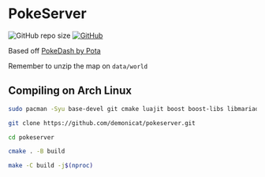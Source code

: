 # PokeServer

![GitHub repo size](https://img.shields.io/github/repo-size/demonicat/pokeserver)
[![GitHub](https://img.shields.io/github/license/demonicat/pokeserver)](https://github.com/demonicat/pokeserver/blob/main/LICENSE)

Based off [PokeDash by Pota](https://otland.net/threads/10-98-tfs-1-2-pokemon-pokedash-pota-v1-0.278516/)

Remember to unzip the map on `data/world`

## Compiling on Arch Linux
```sh
sudo pacman -Syu base-devel git cmake luajit boost boost-libs libmariadbclient pugixml crypto++ fmt --needed

git clone https://github.com/demonicat/pokeserver.git

cd pokeserver

cmake . -B build

make -C build -j$(nproc)
```